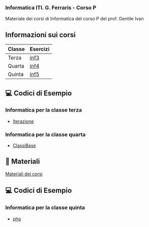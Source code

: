 ### Informatica ITI. G. Ferraris - Corso P
Materiale dei corsi di Informatica del corso P del prof. Gentile Ivan

## Informazioni sui corsi

| Classe    | Esercizi |
|--------   |----------|
| Terza     | [inf3](https://github.com/prof-gentile-i/inf3/tree/23-24) |
| Quarta    | [inf4](https://github.com/prof-gentile-i/inf4/tree/23-24) |
| Quinta    | [inf5](https://github.com/prof-gentile-i/inf5) |

## :computer: Codici di Esempio
### Informatica per la classe terza

- [Iterazione](https://github.com/prof-gentile-i/inf3/tree/23-24/Iterazione)

### Informatica per la classe quarta
- [ClassiBase](https://github.com/prof-gentile-i/inf4/tree/23-24/ClassiBase)
## :blue_book: Materiali

[Materiali dei corsi](https://github.com/prof-gentile-i/materiali)

## :computer: Codici di Esempio
### Informatica per la classe quinta

- [php](https://github.com/prof-gentile-i/inf3/tree/23-24/php)

